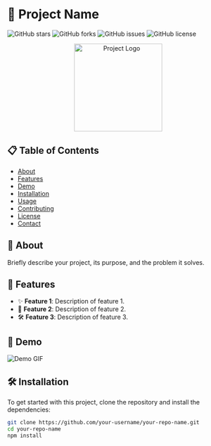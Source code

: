 # 🌟 Project Name

![GitHub stars](https://img.shields.io/github/stars/your-username/your-repo-name?style=social)
![GitHub forks](https://img.shields.io/github/forks/your-username/your-repo-name?style=social)
![GitHub issues](https://img.shields.io/github/issues/your-username/your-repo-name)
![GitHub license](https://img.shields.io/github/license/your-username/your-repo-name)

<p align="center">
  <img src="https://your-image-url" alt="Project Logo" width="200">
</p>

## 📋 Table of Contents

- [About](#about)
- [Features](#features)
- [Demo](#demo)
- [Installation](#installation)
- [Usage](#usage)
- [Contributing](#contributing)
- [License](#license)
- [Contact](#contact)

## 📝 About

Briefly describe your project, its purpose, and the problem it solves.

## 🚀 Features

- ✨ **Feature 1**: Description of feature 1.
- 🎨 **Feature 2**: Description of feature 2.
- 🛠️ **Feature 3**: Description of feature 3.

## 🎥 Demo

![Demo GIF](https://your-gif-url)

## 🛠️ Installation

To get started with this project, clone the repository and install the dependencies:

```bash
git clone https://github.com/your-username/your-repo-name.git
cd your-repo-name
npm install
